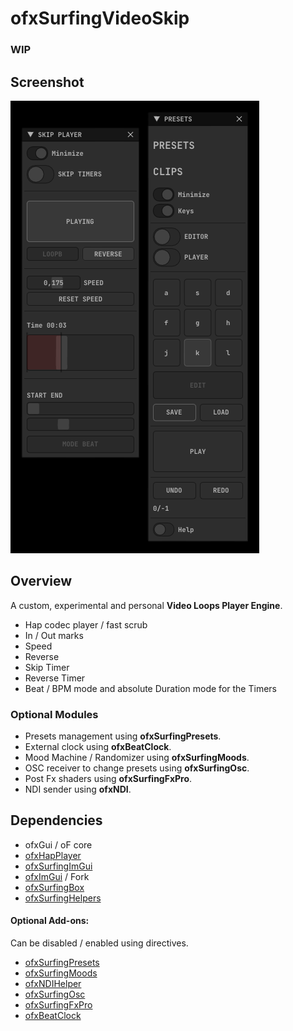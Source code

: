 # ofxSurfingVideoSkip

### **WIP**

## Screenshot
![](readme_images/Capture.PNG)

## Overview
A custom, experimental and personal **Video Loops Player Engine**.  

- Hap codec player / fast scrub
- In / Out marks
- Speed
- Reverse
- Skip Timer
- Reverse Timer
- Beat / BPM mode and absolute Duration mode for the Timers  

### Optional Modules
- Presets management using **ofxSurfingPresets**.
- External clock using **ofxBeatClock**.
- Mood Machine / Randomizer using **ofxSurfingMoods**.
- OSC receiver to change presets using **ofxSurfingOsc**.
- Post Fx shaders using **ofxSurfingFxPro**.
- NDI sender using **ofxNDI**.

## Dependencies
- ofxGui / oF core
- [ofxHapPlayer](https://github.com/bangnoise/ofxHapPlayer)
- [ofxSurfingImGui](https://github.com/moebiussurfing/ofxSurfingImGui)
- [ofxImGui](https://github.com/Daandelange/ofxImGui/) / Fork
- [ofxSurfingBox](https://github.com/moebiussurfing/ofxSurfingBox)
- [ofxSurfingHelpers](https://github.com/moebiussurfing/ofxSurfingHelpers)

#### Optional Add-ons:
Can be disabled / enabled using directives.  
- [ofxSurfingPresets](https://github.com/moebiussurfing/ofxSurfingPresets)
- [ofxSurfingMoods](https://github.com/moebiussurfing/ofxSurfingMoods)
- [ofxNDIHelper](https://github.com/moebiussurfing/ofxNDIHelper)
- [ofxSurfingOsc](https://github.com/moebiussurfing/ofxSurfingOsc)
- [ofxSurfingFxPro](https://github.com/moebiussurfing/ofxSurfingFxPro)
- [ofxBeatClock](https://github.com/moebiussurfing/ofxBeatClock)